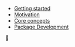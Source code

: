 <!-- docs/_sidebar.md -->

- [Getting started](getting-started.md)
- [Motivation](service-providers.md)
- [Core concepts](core-concepts.md)
- [Package Development](package-development.md)

🌈
